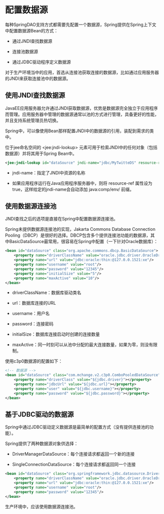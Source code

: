 # 配置数据源

每种SpringDAO支持方式都需要先配置一个数据源，Spring提供在Spring上下文中配置数据源Bean的方式：

- 通过JNDI查找数据源

- 连接池数据源

- 通过JDBC驱动程序定义数据源

对于生产环境当中的应用，首选从连接池获取连接的数据源，比如通过应用服务器的JNDI来获取连接池中的数据源。

## 使用JNDI查找数据源

JavaEE应用服务器允许通过JNDI获取数据源，优势是数据源完全独立于应用程序而管理。应用服务器中管理的数据源通常以池的方式进行管理，具备更好的性能，并且支持系统管理员热切换。

Spring中，可以像使用Bean那样配置JNDI中的数据源的引用，装配到需求的类中。

位于jee命名空间的 &lt;jee:jndi-lookup&gt; 元素可用于检索JNDI中的任何对象（包括数据源）并将其用于Spring Bean中。

```xml
<jee:jndi-lookup id="dataSource" jndi-name="jdbc/MyTwitteDS" resource-ref="true"/>
```

- jndi-name：指定了JNDI中资源的名称

- 如果应用程序运行在Java应用程序服务器中，则将 resource-ref 属性设为 true，这样给定的jndi-name会自动添加 java:comp/env/ 前缀。

## 使用数据源连接池

JNDI查找之后的选项是直接在Spring中配置数据源连接池。

Spring未提供数据源连接池的实现，Jakarta Commons Database Connection Pooling（DBCP）是很好的选择。DBCP包含多个提供连接池功能的数据源，其中BasicDataSource最常用，很容易在Spring中配置（一下针对Oracle数据库）：

```xml
<bean id="dataSource" class="org.apache.commons.dbcp.BasicDataSource">
	<property name="driverClassName" value="oracle.jdbc.driver.OracleDriver"/>
    <property name="url" value="jdbc:oracle:thin:@127.0.0.1521:xe"/>
    <property name="username" value="root"/>
    <property name="password" value="12345"/>
    <property name="initialSize" value="5"/>
    <property name="maxActive" value="10"/>
</bean>
```

- driverClassName：数据库驱动类名

- url：数据库连接的URL

- username：用户名

- password：连接密码

- initialSize：数据库连接启动时创建的连接数量

- maxActive：同一时刻可以从池中分配的最大连接数量，如果为零，则没有限制。

使用c3p0数据源的配置如下：

```xml
<!-- 数据源 -->
<bean id="dataSource" class="com.mchange.v2.c3p0.ComboPooledDataSource">
    <property name="driverClass" value="${jdbc.driver}"></property>
    <property name="jdbcUrl" value="${jdbc.url}"></property>
    <property name="user" value="${jdbc.username}"></property>
    <property name="password" value="${jdbc.password}"></property>
</bean>
```

## 基于JDBC驱动的数据源

Spring中通过JDBC驱动定义数据源是最简单的配置方式（没有提供连接池的功能）。

Spring提供了两种数据源对象供选择：

- DriverManagerDataSource：每个连接请求都返回一个新的连接

- SingleConnectionDataSource：每个连接请求都返回同一个连接

```xml
<bean id="dataSource" class="org.springframework.jdbc.datasource.DriverManagerDataSource">
	<property name="driverClassName" value="oracle.jdbc.driver.OracleDriver"/>
    <property name="url" value="jdbc:oracle:thin:@127.0.0.1521:xe"/>
    <property name="username" value="root"/>
    <property name="password" value="12345"/>
</bean>
```

生产环境中，应该使用数据源连接池。
